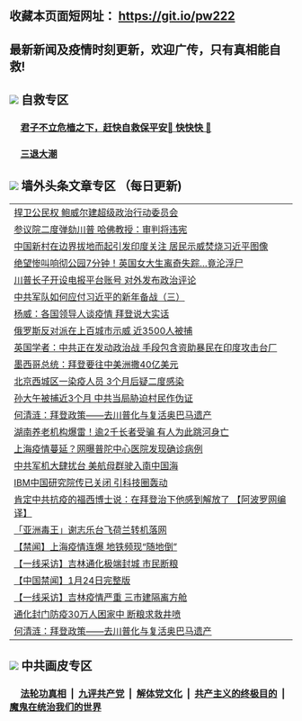 ## 收藏本页面短网址： https://git.io/pw222
## 最新新闻及疫情时刻更新，欢迎广传，只有真相能自救! 

## <img src="https://img.icons8.com/cute-clipart/2x/circled-right.png">  自救专区

 ### &nbsp;&nbsp;&nbsp;&nbsp; [君子不立危樯之下，赶快自救保平安🍎 快快快 📩](https://github.com/pwgy/td/blob/master/README.md)
 
 ### &nbsp;&nbsp;&nbsp;&nbsp; [三退大潮](https://is.gd/fCPoKo) 
 
## <img src="https://img.icons8.com/cute-clipart/2x/circled-right.png"> 墙外头条文章专区 （每日更新)

<Table>
<tr><td colspan="2" align="left"><a href="https://xivgmbiv.xhuyd.press/?name=c1272985&key=encdeuyadochlaxz&from=pw2">捍卫公民权 鲍威尔建超级政治行动委员会</a></td></tr>
<tr><td colspan="2" align="left"><a href="https://xivgmbiv.xhuyd.press/?name=c1272967&key=encdeuyadochlaxz&from=pw2">参议院二度弹劾川普 哈佛教授：审判将违宪</a></td></tr>
<tr><td colspan="2" align="left"><a href="https://xivgmbiv.xhuyd.press/?name=c1272987&key=encdeuyadochlaxz&from=pw2">中国新村在边界拔地而起引发印度关注 居民示威焚烧习近平图像</a></td></tr>
<tr><td colspan="2" align="left"><a href="https://xivgmbiv.xhuyd.press/?name=c1272952&key=encdeuyadochlaxz&from=pw2">绝望惨叫响彻公园7分钟！英国女大生离奇失踪…竟沦浮尸</a></td></tr>
<tr><td colspan="2" align="left"><a href="https://xivgmbiv.xhuyd.press/?name=c1272984&key=encdeuyadochlaxz&from=pw2">川普长子开设电报平台账号 对外发布政治评论</a></td></tr>
<tr><td colspan="2" align="left"><a href="https://xivgmbiv.xhuyd.press/?name=c1272980&key=encdeuyadochlaxz&from=pw2">中共军队如何应付习近平的新年备战（三）</a></td></tr>
<tr><td colspan="2" align="left"><a href="https://xivgmbiv.xhuyd.press/?name=c1272981&key=encdeuyadochlaxz&from=pw2">杨威：各国领导人谈疫情 拜登说大实话</a></td></tr>
<tr><td colspan="2" align="left"><a href="https://xivgmbiv.xhuyd.press/?name=c1272986&key=encdeuyadochlaxz&from=pw2">俄罗斯反对派在上百城市示威 近3500人被捕</a></td></tr>
<tr><td colspan="2" align="left"><a href="https://xivgmbiv.xhuyd.press/?name=c1272962&key=encdeuyadochlaxz&from=pw2">英国学者：中共正在发动政治战 手段包含资助暴民在印度攻击台厂</a></td></tr>
<tr><td colspan="2" align="left"><a href="https://xivgmbiv.xhuyd.press/?name=c1272965&key=encdeuyadochlaxz&from=pw2">墨西哥总统：拜登要往中美洲撒40亿美元</a></td></tr>
<tr><td colspan="2" align="left"><a href="https://xivgmbiv.xhuyd.press/?name=c1272989&key=encdeuyadochlaxz&from=pw2">北京西城区一染疫人员 3个月后疑二度感染</a></td></tr>
<tr><td colspan="2" align="left"><a href="https://xivgmbiv.xhuyd.press/?name=c1272983&key=encdeuyadochlaxz&from=pw2">孙大午被捕近3个月 中共当局胁迫村民作伪证</a></td></tr>
<tr><td colspan="2" align="left"><a href="https://xivgmbiv.xhuyd.press/?name=c1272993&key=encdeuyadochlaxz&from=pw2">何清涟：拜登政策——去川普化与复活奥巴马遗产</a></td></tr>
<tr><td colspan="2" align="left"><a href="https://xivgmbiv.xhuyd.press/?name=c1273002&key=encdeuyadochlaxz&from=pw2">湖南养老机构爆雷！逾2千长者受骗 有人为此跳河身亡</a></td></tr>
<tr><td colspan="2" align="left"><a href="https://xivgmbiv.xhuyd.press/?name=c1272982&key=encdeuyadochlaxz&from=pw2">上海疫情蔓延？网曝普陀中心医院发现确诊病例</a></td></tr>
<tr><td colspan="2" align="left"><a href="https://xivgmbiv.xhuyd.press/?name=c1272959&key=encdeuyadochlaxz&from=pw2">中共军机大肆扰台 美航母群驶入南中国海</a></td></tr>
<tr><td colspan="2" align="left"><a href="https://xivgmbiv.xhuyd.press/?name=c1272976&key=encdeuyadochlaxz&from=pw2">IBM中国研究院传已关闭 引科技圈轰动</a></td></tr>
<tr><td colspan="2" align="left"><a href="https://xivgmbiv.xhuyd.press/?name=c1272946&key=encdeuyadochlaxz&from=pw2">肯定中共抗疫的福西博士说：在拜登治下他感到解放了 【阿波罗网编译】</a></td></tr>
<tr><td colspan="2" align="left"><a href="https://xivgmbiv.xhuyd.press/?name=c1273003&key=encdeuyadochlaxz&from=pw2">「亚洲毒王」谢志乐台飞荷兰转机落网</a></td></tr>
<tr><td colspan="2" align="left"><a href="https://xivgmbiv.xhuyd.press/?name=c1272938&key=encdeuyadochlaxz&from=pw2">【禁闻】上海疫情连爆 地铁频现“随地倒”</a></td></tr>
<tr><td colspan="2" align="left"><a href="https://xivgmbiv.xhuyd.press/?name=c1272990&key=encdeuyadochlaxz&from=pw2">【一线采访】吉林通化极端封城 市民断粮</a></td></tr>
<tr><td colspan="2" align="left"><a href="https://xivgmbiv.xhuyd.press/?name=c1272948&key=encdeuyadochlaxz&from=pw2">【中国禁闻】1月24日完整版</a></td></tr>
<tr><td colspan="2" align="left"><a href="https://xivgmbiv.xhuyd.press/?name=c1272998&key=encdeuyadochlaxz&from=pw2">【一线采访】吉林疫情严重 三市建隔离方舱</a></td></tr>
<tr><td colspan="2" align="left"><a href="https://xivgmbiv.xhuyd.press/?name=c1272949&key=encdeuyadochlaxz&from=pw2">通化封门防疫30万人困家中 断粮求救井喷</a></td></tr>
<tr><td colspan="2" align="left"><a href="https://xivgmbiv.xhuyd.press/?name=c1272975&key=encdeuyadochlaxz&from=pw2">何清涟：拜登政策——去川普化与复活奥巴马遗产</a></td></tr>

 </Table>

## <img src="https://img.icons8.com/cute-clipart/2x/circled-right.png"> 中共画皮专区


 ### &nbsp;&nbsp;&nbsp;&nbsp; [法轮功真相](https://github.com/begood0513/basic/blob/master/README.md) &nbsp;|&nbsp; [九评共产党](https://github.com/begood0513/9ping.md/blob/master/README.md) &nbsp;|&nbsp; [解体党文化](https://github.com/begood0513/jtdwh.md/blob/master/README.md)   &nbsp;|&nbsp; [共产主义的终极目的](https://github.com/begood0513/gczydzjmd.md/blob/master/README.md) &nbsp;|&nbsp; [魔鬼在统治我们的世界](https://github.com/begood0513/gczydzjmd.md/blob/master/README.md) 

